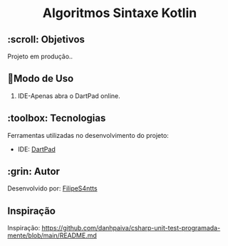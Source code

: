 <h1 align="center">Algoritmos Sintaxe Kotlin</h1>



<h2 id=objective>:scroll: Objetivos</h2>

Projeto em produção..


<h2 id=installation>🔗Modo de Uso</h2>

1. IDE-Apenas abra o DartPad online.


<h2 id=technology>:toolbox: Tecnologias</h2>

Ferramentas utilizadas no desenvolvimento do projeto:

- IDE: <a href="https://dartpad.dev">DartPad</a>

<h2 id=author>:grin: Autor</h2>

Desenvolvido por: <a href="www.linkedin.com/in/filipesantanawrk" target="_blank">FilipeS4ntts</a>



<h2 id=author> Inspiração</h2>

Inspiração: https://github.com/danhpaiva/csharp-unit-test-programada-mente/blob/main/README.md


